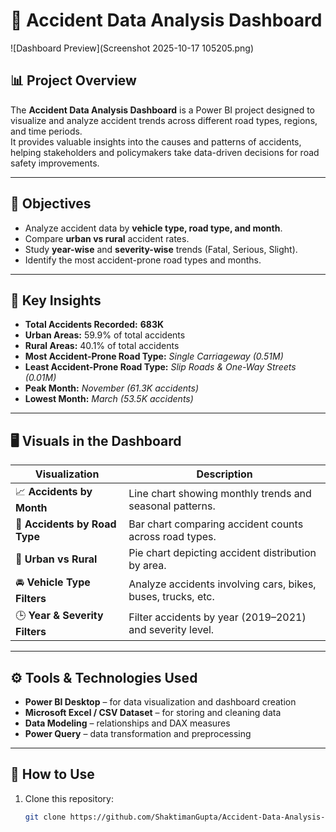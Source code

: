 # 🚗 Accident Data Analysis Dashboard

![Dashboard Preview](Screenshot 2025-10-17 105205.png)

## 📊 Project Overview

The **Accident Data Analysis Dashboard** is a Power BI project designed to visualize and analyze accident trends across different road types, regions, and time periods.  
It provides valuable insights into the causes and patterns of accidents, helping stakeholders and policymakers take data-driven decisions for road safety improvements.

---

## 🎯 Objectives

- Analyze accident data by **vehicle type, road type, and month**.  
- Compare **urban vs rural** accident rates.  
- Study **year-wise** and **severity-wise** trends (Fatal, Serious, Slight).  
- Identify the most accident-prone road types and months.  

---

## 🧠 Key Insights

- **Total Accidents Recorded:** **683K**  
- **Urban Areas:** 59.9% of total accidents  
- **Rural Areas:** 40.1% of total accidents  
- **Most Accident-Prone Road Type:** *Single Carriageway (0.51M)*  
- **Least Accident-Prone Road Type:** *Slip Roads & One-Way Streets (0.01M)*  
- **Peak Month:** *November (61.3K accidents)*  
- **Lowest Month:** *March (53.5K accidents)*  

---

## 🖥️ Visuals in the Dashboard

| Visualization | Description |
|---------------|-------------|
| 📈 **Accidents by Month** | Line chart showing monthly trends and seasonal patterns. |
| 🧭 **Accidents by Road Type** | Bar chart comparing accident counts across road types. |
| 🥧 **Urban vs Rural** | Pie chart depicting accident distribution by area. |
| 🚘 **Vehicle Type Filters** | Analyze accidents involving cars, bikes, buses, trucks, etc. |
| 🕒 **Year & Severity Filters** | Filter accidents by year (2019–2021) and severity level. |

---

## ⚙️ Tools & Technologies Used

- **Power BI Desktop** – for data visualization and dashboard creation  
- **Microsoft Excel / CSV Dataset** – for storing and cleaning data  
- **Data Modeling** – relationships and DAX measures  
- **Power Query** – data transformation and preprocessing  

---

## 🚀 How to Use

1. Clone this repository:
   ```bash
   git clone https://github.com/ShaktimanGupta/Accident-Data-Analysis-Dashboard.git
